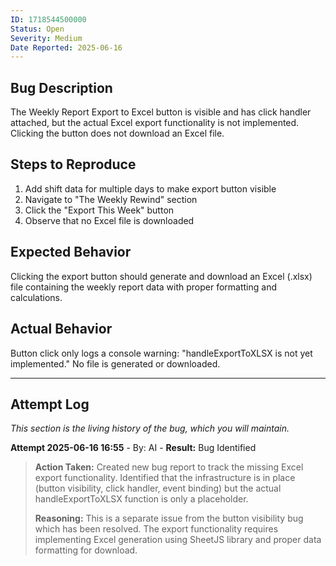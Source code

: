 ```yaml
---
ID: 1718544500000
Status: Open
Severity: Medium
Date Reported: 2025-06-16
---
```


## Bug Description
The Weekly Report Export to Excel button is visible and has click handler attached, but the actual Excel export functionality is not implemented. Clicking the button does not download an Excel file.

## Steps to Reproduce
1. Add shift data for multiple days to make export button visible
2. Navigate to "The Weekly Rewind" section
3. Click the "Export This Week" button
4. Observe that no Excel file is downloaded

## Expected Behavior
Clicking the export button should generate and download an Excel (.xlsx) file containing the weekly report data with proper formatting and calculations.

## Actual Behavior
Button click only logs a console warning: "handleExportToXLSX is not yet implemented." No file is generated or downloaded.

---

## Attempt Log
*This section is the living history of the bug, which you will maintain.*

**Attempt 2025-06-16 16:55** - By: AI - **Result:** Bug Identified
> **Action Taken:**
> Created new bug report to track the missing Excel export functionality. Identified that the infrastructure is in place (button visibility, click handler, event binding) but the actual handleExportToXLSX function is only a placeholder.
> 
> **Reasoning:**
> This is a separate issue from the button visibility bug which has been resolved. The export functionality requires implementing Excel generation using SheetJS library and proper data formatting for download.
